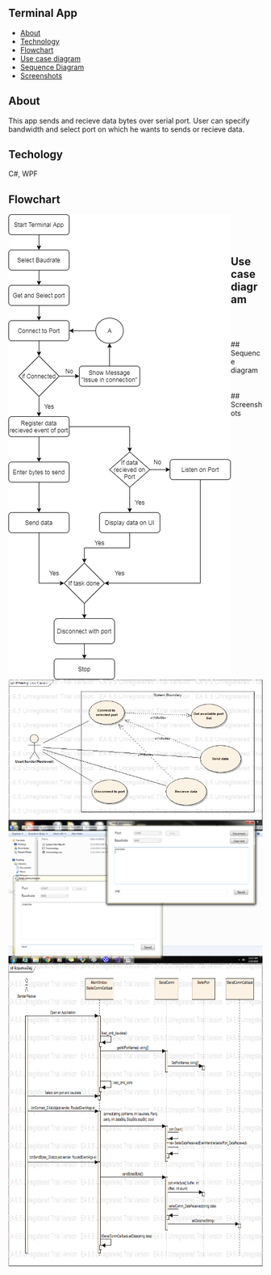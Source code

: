 ## Terminal App

* [About](#about)
* [Technology](#technology)
* [Flowchart](#flowchart)
* [Use case diagram](#use-case-diagram)
* [Sequence Diagram](#sequence-diagram)
* [Screenshots](#screenshots)

## About

This app sends and recieve data bytes over serial port.
User can specify bandwidth and select port on which he wants to sends or recieve data.

## Techology

C#, WPF

## Flowchart

<img align="left" src="https://raw.githubusercontent.com/SapnaPanjabi/Projects/master/Documentation/TerminalApp%20Flowchart.jpg">
<br><br><br>

## Use case diagram

<img align="left" src="https://raw.githubusercontent.com/SapnaPanjabi/Projects/master/Documentation/UseCaseDiag.bmp">
<br><br><br>
## Sequence diagram

<img align="left" src="https://raw.githubusercontent.com/SapnaPanjabi/Projects/master/Documentation/final%20output.png">
<br><br><br>
## Screenshots

<img align="left" height = "600" width ="1024" src="https://raw.githubusercontent.com/SapnaPanjabi/Projects/master/Documentation/SequenceDiag.bmp">
